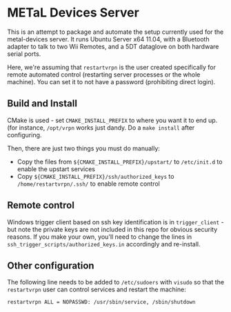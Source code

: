 # METaL Devices Server

This is an attempt to package and automate the setup currently used for the metal-devices server. It runs Ubuntu Server x64 11.04, with a Bluetooth adapter to talk to two Wii Remotes, and a 5DT dataglove on both hardware serial ports.

Here, we're assuming that `restartvrpn` is the user created specifically for remote automated control (restarting server processes or the whole machine). You can set it to not have a password (prohibiting direct login).

## Build and Install

CMake is used - set `CMAKE_INSTALL_PREFIX` to where you want it to end up. (for instance, `/opt/vrpn` works just dandy. Do a `make install` after configuring.

Then, there are just two things you must do manually:

- Copy the files from `${CMAKE_INSTALL_PREFIX}/upstart/` to `/etc/init.d` to enable the upstart services
- Copy `${CMAKE_INSTALL_PREFIX}/ssh/authorized_keys` to `/home/restartvrpn/.ssh/` to enable remote control

## Remote control

Windows trigger client based on ssh key identification is in `trigger_client` - but note the private keys are not included in this repo for obvious security reasons.  If you make your own, you'll need to change the lines in `ssh_trigger_scripts/authorized_keys.in` accordingly and re-install.

## Other configuration

The following line needs to be added to `/etc/sudoers` with `visudo` so that the `restartvrpn` user can control services and restart the machine:

    restartvrpn ALL = NOPASSWD: /usr/sbin/service, /sbin/shutdown

